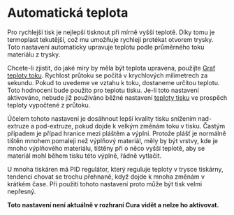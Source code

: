 Automatická teplota
====
Pro rychlejší tisk je nejlepší tisknout při mírně vyšší teplotě. Díky tomu je termoplast tekutější, což mu umožňuje rychleji protékat otvorem trysky. Toto nastavení automaticky upravuje teplotu podle průměrného toku materiálu z trysky.

Chcete-li zjistit, do jaké míry by měla být teplota upravena, použijte [Graf teploty toku](material_flow_temp_graph.md). Rychlost průtoku se počítá v krychlových milimetrech za sekundu. Pokud to uvedeme ve vztahu k toku, dostaneme určitou teplotu. Toto hodnocení bude použito pro teplotu tisku. Je-li toto nastavení aktivováno, nebude již používáno běžné nastavení [teploty tisku](../material/material_print_temperature.md) ve prospěch teploty vypočtené z průtoku.

Účelem tohoto nastavení je dosáhnout lepší kvality tisku snížením nad-extruze a pod-extruze, pokud dojde k velkým změnám toku v tisku. Častým případem je případ hranice mezi pláštěm a výplní. Protože plášť je normálně tištěn mnohem pomaleji než výplňový materiál, měly by být vrstvy, kde je mnoho výplňového materiálu, tištěny při o něco vyšší teplotě, aby se materiál mohl během tisku této výplně, řádně vytlačit.

U mnoha tiskáren má PID regulátor, který reguluje teploty v trysce tiskárny, tendenci chovat se trochu přehnaně, když dojde k mnoha změnám v krátkém čase. Při použití tohoto nastavení proto může být tisk velmi nepřesný.

**Toto nastavení není aktuálně v rozhraní Cura vidět a nelze ho aktivovat.**